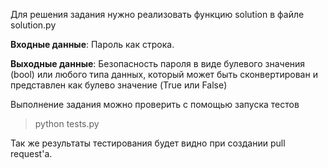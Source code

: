 Для решения задания нужно реализовать функцию solution в файле solution.py

**Входные данные**: Пароль как строка.

**Выходные данные**: Безопасность пароля в виде булевого значения (bool) или любого типа данных, который может быть сконвертирован и представлен как булево значение (True или False)

Выполнение задания можно проверить с помощью запуска тестов
> python tests.py 

Так же результаты тестирования будет видно при создании pull request'а.
